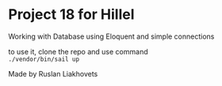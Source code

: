 # Project 18 for Hillel
Working with Database using Eloquent and simple connections

to use it, clone the repo and use command <br>
`./vendor/bin/sail up`

Made by Ruslan Liakhovets
